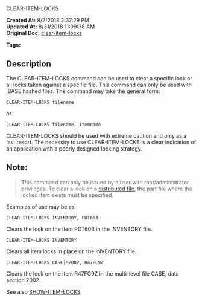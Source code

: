 # 
CLEAR-ITEM-LOCKS

**Created At:** 8/2/2018 2:37:29 PM  
**Updated At:** 8/31/2018 11:09:38 AM  
**Original Doc:** [clear-item-locks](https://docs.jbase.com/46963-utilities/clear-item-locks)  

**Tags:**
<badge text='locking' vertical='middle' />

## Description 

The CLEAR-ITEM-LOCKS command can be used to clear a specific lock or all locks taken against a specific file. This command can only be used with jBASE hashed files. The command may take the general form:

```
CLEAR-ITEM-LOCKS filename
```

or

```
CLEAR-ITEM-LOCKS filename, itemname
```



CLEAR-ITEM-LOCKS should be used with extreme caution and only as a last resort. The necessity to use CLEAR-ITEM-LOCKS is a clear indication of an application with a poorly designed locking strategy.



## Note: 


> This command can only be issued by a user with root/administrator privileges. To clear a lock on a [distributed file](289126-distributed-files), the part file where the locked item exists must be specified.


Examples of use may be as:

```
CLEAR-ITEM-LOCKS INVENTORY, PDT603
```

Clears the lock on the item PDT603 in the INVENTORY file.

```
CLEAR-ITEM-LOCKS INVENTORY
```

Clears all item locks in place on the INVENTORY file.

```
CLEAR-ITEM-LOCKS CASE]M2002, R47FC9Z
```

Clears the lock on the item R47FC9Z in the multi-level file CASE, data section 2002.



See also [SHOW-ITEM-LOCKS](show-item-locks)
